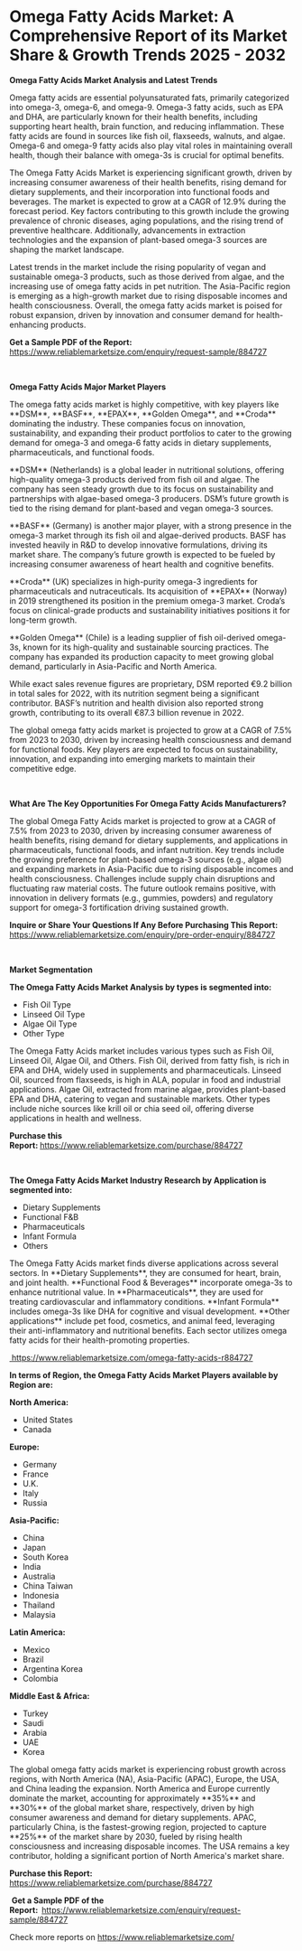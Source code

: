 <p><h1>Omega Fatty Acids Market: A Comprehensive Report of its Market Share & Growth Trends 2025 - 2032</h1></p><p><strong>Omega Fatty Acids Market Analysis and Latest Trends</strong></p>
<p><p>Omega fatty acids are essential polyunsaturated fats, primarily categorized into omega-3, omega-6, and omega-9. Omega-3 fatty acids, such as EPA and DHA, are particularly known for their health benefits, including supporting heart health, brain function, and reducing inflammation. These fatty acids are found in sources like fish oil, flaxseeds, walnuts, and algae. Omega-6 and omega-9 fatty acids also play vital roles in maintaining overall health, though their balance with omega-3s is crucial for optimal benefits.</p><p>The Omega Fatty Acids Market is experiencing significant growth, driven by increasing consumer awareness of their health benefits, rising demand for dietary supplements, and their incorporation into functional foods and beverages. The market is expected to grow at a CAGR of 12.9% during the forecast period. Key factors contributing to this growth include the growing prevalence of chronic diseases, aging populations, and the rising trend of preventive healthcare. Additionally, advancements in extraction technologies and the expansion of plant-based omega-3 sources are shaping the market landscape.</p><p>Latest trends in the market include the rising popularity of vegan and sustainable omega-3 products, such as those derived from algae, and the increasing use of omega fatty acids in pet nutrition. The Asia-Pacific region is emerging as a high-growth market due to rising disposable incomes and health consciousness. Overall, the omega fatty acids market is poised for robust expansion, driven by innovation and consumer demand for health-enhancing products.</p></p>
<p><strong>Get a Sample PDF of the Report:&nbsp;</strong> <a href="https://www.reliablemarketsize.com/enquiry/request-sample/884727?utm_campaign=1103&utm_medium=2&utm_source=Github&utm_content=ia&utm_term=25012025&utm_id=omega-fatty-acids">https://www.reliablemarketsize.com/enquiry/request-sample/884727</a></p>
<p>&nbsp;</p>
<p><strong>Omega Fatty Acids Major Market Players</strong></p>
<p><p>The omega fatty acids market is highly competitive, with key players like **DSM**, **BASF**, **EPAX**, **Golden Omega**, and **Croda** dominating the industry. These companies focus on innovation, sustainability, and expanding their product portfolios to cater to the growing demand for omega-3 and omega-6 fatty acids in dietary supplements, pharmaceuticals, and functional foods.</p><p>**DSM** (Netherlands) is a global leader in nutritional solutions, offering high-quality omega-3 products derived from fish oil and algae. The company has seen steady growth due to its focus on sustainability and partnerships with algae-based omega-3 producers. DSM’s future growth is tied to the rising demand for plant-based and vegan omega-3 sources.</p><p>**BASF** (Germany) is another major player, with a strong presence in the omega-3 market through its fish oil and algae-derived products. BASF has invested heavily in R&D to develop innovative formulations, driving its market share. The company’s future growth is expected to be fueled by increasing consumer awareness of heart health and cognitive benefits.</p><p>**Croda** (UK) specializes in high-purity omega-3 ingredients for pharmaceuticals and nutraceuticals. Its acquisition of **EPAX** (Norway) in 2019 strengthened its position in the premium omega-3 market. Croda’s focus on clinical-grade products and sustainability initiatives positions it for long-term growth.</p><p>**Golden Omega** (Chile) is a leading supplier of fish oil-derived omega-3s, known for its high-quality and sustainable sourcing practices. The company has expanded its production capacity to meet growing global demand, particularly in Asia-Pacific and North America.</p><p>While exact sales revenue figures are proprietary, DSM reported €9.2 billion in total sales for 2022, with its nutrition segment being a significant contributor. BASF’s nutrition and health division also reported strong growth, contributing to its overall €87.3 billion revenue in 2022.</p><p>The global omega fatty acids market is projected to grow at a CAGR of 7.5% from 2023 to 2030, driven by increasing health consciousness and demand for functional foods. Key players are expected to focus on sustainability, innovation, and expanding into emerging markets to maintain their competitive edge.</p></p>
<p>&nbsp;</p>
<p><strong>What Are The Key Opportunities For Omega Fatty Acids Manufacturers?</strong></p>
<p><p>The global Omega Fatty Acids market is projected to grow at a CAGR of 7.5% from 2023 to 2030, driven by increasing consumer awareness of health benefits, rising demand for dietary supplements, and applications in pharmaceuticals, functional foods, and infant nutrition. Key trends include the growing preference for plant-based omega-3 sources (e.g., algae oil) and expanding markets in Asia-Pacific due to rising disposable incomes and health consciousness. Challenges include supply chain disruptions and fluctuating raw material costs. The future outlook remains positive, with innovation in delivery formats (e.g., gummies, powders) and regulatory support for omega-3 fortification driving sustained growth.</p></p>
<p><strong>Inquire or Share Your Questions If Any Before Purchasing This Report:</strong> <a href="https://www.reliablemarketsize.com/enquiry/pre-order-enquiry/884727?utm_campaign=1103&utm_medium=2&utm_source=Github&utm_content=ia&utm_term=25012025&utm_id=omega-fatty-acids">https://www.reliablemarketsize.com/enquiry/pre-order-enquiry/884727</a></p>
<p>&nbsp;</p>
<p><strong>Market Segmentation</strong></p>
<p><strong>The Omega Fatty Acids Market Analysis by types is segmented into:</strong></p>
<p><ul><li>Fish Oil Type</li><li>Linseed Oil Type</li><li>Algae Oil Type</li><li>Other Type</li></ul></p>
<p><p>The Omega Fatty Acids market includes various types such as Fish Oil, Linseed Oil, Algae Oil, and Others. Fish Oil, derived from fatty fish, is rich in EPA and DHA, widely used in supplements and pharmaceuticals. Linseed Oil, sourced from flaxseeds, is high in ALA, popular in food and industrial applications. Algae Oil, extracted from marine algae, provides plant-based EPA and DHA, catering to vegan and sustainable markets. Other types include niche sources like krill oil or chia seed oil, offering diverse applications in health and wellness.</p></p>
<p><strong>Purchase this Report:&nbsp;</strong><a href="https://www.reliablemarketsize.com/purchase/884727?utm_campaign=1103&utm_medium=2&utm_source=Github&utm_content=ia&utm_term=25012025&utm_id=omega-fatty-acids">https://www.reliablemarketsize.com/purchase/884727</a></p>
<p>&nbsp;</p>
<p><strong>The Omega Fatty Acids Market Industry Research by Application is segmented into:</strong></p>
<p><ul><li>Dietary Supplements</li><li>Functional F&B</li><li>Pharmaceuticals</li><li>Infant Formula</li><li>Others</li></ul></p>
<p><p>The Omega Fatty Acids market finds diverse applications across several sectors. In **Dietary Supplements**, they are consumed for heart, brain, and joint health. **Functional Food & Beverages** incorporate omega-3s to enhance nutritional value. In **Pharmaceuticals**, they are used for treating cardiovascular and inflammatory conditions. **Infant Formula** includes omega-3s like DHA for cognitive and visual development. **Other applications** include pet food, cosmetics, and animal feed, leveraging their anti-inflammatory and nutritional benefits. Each sector utilizes omega fatty acids for their health-promoting properties.</p></p>
<p><a href="https://www.reliablemarketsize.com/omega-fatty-acids-r884727?utm_campaign=1103&utm_medium=2&utm_source=Github&utm_content=ia&utm_term=25012025&utm_id=omega-fatty-acids">&nbsp;https://www.reliablemarketsize.com/omega-fatty-acids-r884727</a></p>
<p><strong>In terms of Region, the Omega Fatty Acids Market Players available by Region are:</strong></p>
<p>
    <p> <strong> North America: </strong>
        <ul>
            <li>United States</li>
            <li>Canada</li>
        </ul>
        </p> 
    <p> <strong> Europe: </strong>
        <ul>
            <li>Germany</li>
            <li>France</li>
            <li>U.K.</li>
            <li>Italy</li>
            <li>Russia</li>
        </ul>
        </p> 
    <p> <strong> Asia-Pacific: </strong>
        <ul>
            <li>China</li>
            <li>Japan</li>
            <li>South Korea</li>
            <li>India</li>
            <li>Australia</li>
            <li>China Taiwan</li>
            <li>Indonesia</li>
            <li>Thailand</li>
            <li>Malaysia</li>
        </ul>
        </p> 
    <p> <strong> Latin America: </strong>
        <ul>
            <li>Mexico</li>
            <li>Brazil</li>
            <li>Argentina Korea</li>
            <li>Colombia</li>
        </ul>
        </p> 
    <p> <strong> Middle East & Africa: </strong>
        <ul>
            <li>Turkey</li>
            <li>Saudi</li>
            <li>Arabia</li>
            <li>UAE</li>
            <li>Korea</li>
        </ul>
    </p>
    </p>
<p><p>The global omega fatty acids market is experiencing robust growth across regions, with North America (NA), Asia-Pacific (APAC), Europe, the USA, and China leading the expansion. North America and Europe currently dominate the market, accounting for approximately **35%** and **30%** of the global market share, respectively, driven by high consumer awareness and demand for dietary supplements. APAC, particularly China, is the fastest-growing region, projected to capture **25%** of the market share by 2030, fueled by rising health consciousness and increasing disposable incomes. The USA remains a key contributor, holding a significant portion of North America's market share.</p></p>
<p><strong>Purchase this Report: </strong><a href="https://www.reliablemarketsize.com/purchase/884727?utm_campaign=1103&utm_medium=2&utm_source=Github&utm_content=ia&utm_term=25012025&utm_id=omega-fatty-acids">https://www.reliablemarketsize.com/purchase/884727</a></p>
<p>&nbsp;<strong>Get a Sample PDF of the Report:&nbsp;&nbsp;</strong><a href="https://www.reliablemarketsize.com/enquiry/request-sample/884727?utm_campaign=1103&utm_medium=2&utm_source=Github&utm_content=ia&utm_term=25012025&utm_id=omega-fatty-acids">https://www.reliablemarketsize.com/enquiry/request-sample/884727</a></p>
<p><strong></strong></p>
<p>Check more reports on <a href="https://www.reliablemarketsize.com/?utm_campaign=1103&utm_medium=2&utm_source=Github&utm_content=ia&utm_term=25012025&utm_id=omega-fatty-acids">https://www.reliablemarketsize.com/</a></p>
